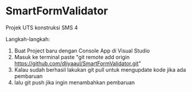 # SmartFormValidator

Projek UTS konstruksi SMS 4

Langkah-langkah:
1. Buat Project baru dengan Console App di Visual Studio
2. Masuk ke terminal paste "git remote add origin https://github.com/dliyaaul/SmartFormValidator.git"
3. Kalau sudah berhasil lakukan git pull untuk mengupdate kode jika ada pembaruan
4. lalu git push jika ingin menambahkan pembaruan
